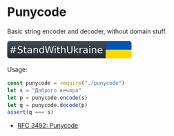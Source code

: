 Punycode
==
Basic string encoder and decoder, without domain stuff.

[![standwithukraine](docs/StandWithUkraine.svg)](https://ukrainewar.carrd.co/)


Usage:

```js
const punycode = require("./punycode")
let s = "Доброго вечора"
let p = punycode.encode(s)
let q = punycode.decode(p)
assert(q === s)
```

- [RFC 3492: Punycode](https://www.rfc-editor.org/rfc/rfc3492.html)

